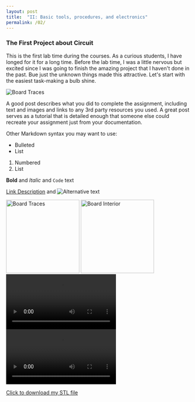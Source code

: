 ```yaml
---
layout: post
title:  "II: Basic tools, procedures, and electronics"
permalink: /02/
---
```


### The First Project about Circuit

This is the first lab time during the courses. As a curious students, I have longed for it for a long time. Before the lab time, I was a little nervous but excited since I was going to finish the amazing project that I haven't done in the past. Bue just the unknown things made this attractive. Let's start with the easiest task-making a bulb shine.

<img src="traffic1.jpeg" alt="Board Traces">

A good post describes what you did to complete the assignment, including text and images and links to any 3rd party resources you used. A great post serves as a tutorial that is detailed enough that someone else could recreate your assignment just from your documentation. 

Other Markdown syntax you may want to use: 

- Bulleted
- List

1. Numbered
2. List

**Bold** and _Italic_ and `Code` text

<!-- You can include comments that will not be translated to HTML -->

<!-- You can include links and images in the following format: -->

[Link Description](url) and ![Alternative text](motor.jpg)


<!-- Or, you can also directly include HTML, for example to make a split image -->

<img src="traffic1.jpeg" alt="Board Traces" style="height: 200px; max-width: 48%">
<img src="traffic2.jpeg" alt="Board Interior" style="height: 200px; max-width: 48%">


<!-- You can also use HTML tags to include a video -->
<video controls>
	<source src="traffic light.mp4" type="video/mp4">
</video>

<video controls>
	<source src="light2.mp4" type="video/mp4">
</video>

<!-- Or to add a download link to any (reasonably small) file in your permalink directory -->

<a href='cube.stl' download>Click to download my STL file</a>

